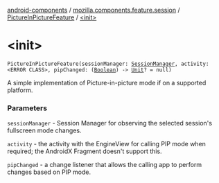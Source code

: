 [android-components](../../index.md) / [mozilla.components.feature.session](../index.md) / [PictureInPictureFeature](index.md) / [&lt;init&gt;](./-init-.md)

# &lt;init&gt;

`PictureInPictureFeature(sessionManager: `[`SessionManager`](../../mozilla.components.browser.session/-session-manager/index.md)`, activity: <ERROR CLASS>, pipChanged: (`[`Boolean`](https://kotlinlang.org/api/latest/jvm/stdlib/kotlin/-boolean/index.html)`) -> `[`Unit`](https://kotlinlang.org/api/latest/jvm/stdlib/kotlin/-unit/index.html)`? = null)`

A simple implementation of Picture-in-picture mode if on a supported platform.

### Parameters

`sessionManager` - Session Manager for observing the selected session's fullscreen mode changes.

`activity` - the activity with the EngineView for calling PIP mode when required; the AndroidX Fragment
doesn't support this.

`pipChanged` - a change listener that allows the calling app to perform changes based on PIP mode.